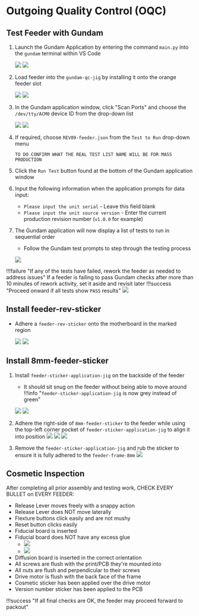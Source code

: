 # Outgoing Quality Control (OQC)

## Test Feeder with Gundam

1. Launch the Gundam Application by entering the command `main.py` into the `gundam` terminal within VS Code

  	![](img/oqc-1.JPG)
  	![](img/oqc-37.JPG)

2. Load feeder into the `gundam-qc-jig` by installing it onto the orange feeder slot 

  	![](img/oqc-29.JPG)
  	![](img/oqc-28.JPG)

3. In the Gundam application window, click "Scan Ports" and choose the `/dev/tty/ACM0` device ID from the drop-down list
 
  	![](img/oqc-34.JPG)
  	![](img/oqc-33.JPG)
  	
4. If required, choose `REV09-feeder.json` from the `Test to Run` drop-down menu
	
	`TO DO CONFIRM WHAT THE REAL TEST LIST NAME WILL BE FOR MASS PRODUCTION`
	
5. Click the `Run Test` button found at the bottom of the Gundam application window
6. Input the following information when the application prompts for data input:
	* `Please input the unit serial` - Leave this field blank
	* `Please input the unit source version` - Enter the current production revision number (`v1.0.0` for example)
7. The Gundam application will now display a list of tests to run in sequential order
 	* Follow the Gundam test prompts to step through the testing process

  	![](img/oqc-27.JPG)

!!!failure "If any of the tests have failed, rework the feeder as needed to address issues"
	If a feeder is failing to pass Gundam checks after more than 10 minutes of rework activity, set it aside and revisit later
!!!success "Proceed onward if all tests show `PASS` results" 
	  	![](img/oqc-8.JPG)

## Install feeder-rev-sticker
* Adhere a `feeder-rev-sticker` onto the motherboard in the marked region

 	 ![](img/sticker-12.PNG)
 	 ![](img/sticker-9.JPG)

## Install 8mm-feeder-sticker
1. Install `feeder-sticker-application-jig` on the backside of the feeder
	* It should sit snug on the feeder without being able to move around
	!!!info "`feeder-sticker-application-jig` is now grey instead of green"

     ![](img/sticker-1.JPG)
     ![](img/sticker-2.JPG)
2. Adhere the right-side of `8mm-feeder-sticker` to the feeder while using the top-left corner pocket of `feeder-sticker-application-jig` to align it into position
     ![](img/sticker-3.JPG)
     ![](img/sticker-4.JPG)
	  ![](img/sticker-5.JPG)
	  
3. Remove the `feeder-sticker-application-jig` and rub the sticker to ensure it is fully adhered to the `feeder-frame-8mm`
	  ![](img/sticker-6.JPG)
	  
## Cosmetic Inspection
After completing all prior assembly and testing work, CHECK EVERY BULLET on EVERY FEEDER:

* Release Lever moves freely with a snappy action
* Release Lever does NOT move laterally
* Flexture buttons click easily and are not mushy
* Reset button clicks easily
* Fiducial board is inserted
* Fiducial board does NOT have any excess glue
    * ![](img/fid-bad-glue-1.jpg)
    * ![](img/fid-bad-glue-2.jpg)
* Diffusion board is inserted in the correct orientation
* All screws are flush with the print/PCB they're mounted into
* All nuts are flush and perpendicular to their screws
* Drive motor is flush with the back face of the frame
* Cosmetic sticker has been applied over the drive motor
* Version number sticker has been applied to the PCB

!!!success "If all final checks are OK, the feeder may proceed forward to packout"